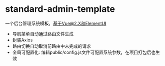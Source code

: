 # standard-admin-template

一个后台管理系统模板，基于Vue@2.X和ElementUI

+ 导航菜单自动通过路由文件生成
+ 封装Axios
+ 路由切换自动取消前路由中未完成的请求
+ 全局可配置化: 编辑public/config.js文件可配置系统参数，在项目打包后也生效

